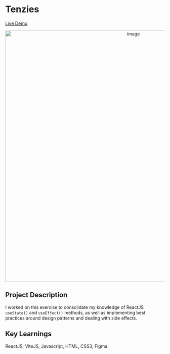 # Tenzies

[Live Demo](https://davidelucifora.github.io/tenzies-game/)

<img width="794" alt="image" src="https://user-images.githubusercontent.com/40455204/187776832-efcc073e-3837-446f-bbcd-546f73b5e59d.png" style="text-align:center">


## Project Description
I worked on this exercise to consolidate my knowledge of ReactJS `useState()` and `useEffect()` methods, as well as implementing best practices around design patterns and dealing with side effects.

## Key Learnings
ReactJS, ViteJS, Javascript, HTML, CSS3, Figma.
